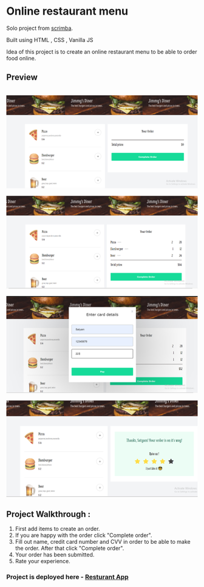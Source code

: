 # Online restaurant menu
 Solo project from [scrimba](https://scrimba.com/learn/frontend).

 Built using HTML , CSS , Vanilla JS

 Idea of this project is to create an online restaurant menu to be able to order food online.

 ## Preview
<br>
<img src="images/preCheckout.PNG" alt="pre-checkout-page" width="600">
<br><br>
<img src="images/checkout.PNG" alt="pre-checkout-page" width="600">
<br><br>
<img src="images/Payment.PNG" alt="pre-checkout-page" width="600">
<br><br>
<img src="images/OrderComplete.PNG" alt="pre-checkout-page" width="600">

<br>

## Project Walkthrough :

1. First add items to create an order.
2. If you are happy with the order click "Complete order".
3. Fill out name, credit card number and CVV in order to be able to make the order. After that click "Complete order".
4. Your order has been submitted.
5. Rate your experience.

<h3>Project is deployed here - 
    <a href="https://inspiring-llama-bcac6b.netlify.app/" alt="resturant-app-link">Resturant App</a>
</h3>